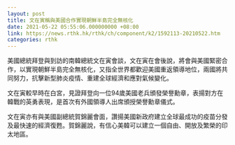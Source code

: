 ```yaml
---
layout: post
title: 文在寅稱與美國合作實現朝鮮半島完全無核化
date: 2021-05-22 05:55:06.000000000 +08:00
link: https://news.rthk.hk/rthk/ch/component/k2/1592113-20210522.htm
categories: rthk
---
```


美國總統拜登與到訪的南韓總統文在寅會談，文在寅在會後說，將會與美國緊密合作，以實現朝鮮半島完全無核化，又指全世界都歡迎美國重返領導地位，兩國將共同努力，抗擊新型肺炎疫情、重建全球經濟和應對氣候變化。

文在寅較早時在白宮，見證拜登向一位94歲美國老兵頒發榮譽勳章，表揚對方在韓戰的英勇表現，是首次有外國領導人出席頒授榮譽勳章儀式。

文在寅亦有與美國副總統賀錦麗會面，讚揚美國新政府建立全球最成功的疫苗分發及最快速的經濟復甦。賀錦麗說，有信心美韓可以建立一個自由、開放及繁榮的印太地區。
